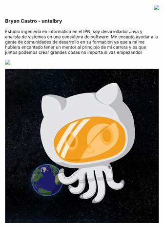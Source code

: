 
<div align="right">
	<a href="https://github.com/untalbry" ><img src="https://img.shields.io/github/followers/untalbry?style=social"></a>

</div>

### Bryan Castro - untalbry


Estudio ingeniería en informática en el IPN, soy desarrollador Java y analista de sistemas en una consultora de software. 
Me encanta ayudar a la gente de comunidades de desarrollo en su formación ya que a mí me hubiera encantado tener un mentor al principio de mi carrera y es que juntos podemos crear grandes cosas no importa si vas empezando! 


<a href="https://www.instagram.com/notioncl_upiicsa/">
<img align ="center" src="https://img.shields.io/badge/Campus_Leader-Fall_2023-%230e6cce?style=for-the-badge&logo=Notion&logoColor=black&labelColor=white&link=https%3A%2F%2Fwww.notion.so%2Fes-la%2Fdesktop">
</a>


![alt text](octonaut.jpg)
